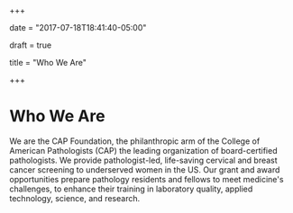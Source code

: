 +++

date = "2017-07-18T18:41:40-05:00"

draft = true 

title = "Who We Are"


+++



# Who We Are

We are the CAP Foundation, the philanthropic arm of the College of American Pathologists (CAP) the leading organization of board-certified pathologists. We provide pathologist-led, life-saving cervical and breast cancer screening to underserved women in the US. Our grant and award opportunities prepare pathology residents and fellows to meet medicine's challenges, to enhance their training in laboratory quality, applied technology, science, and research.
